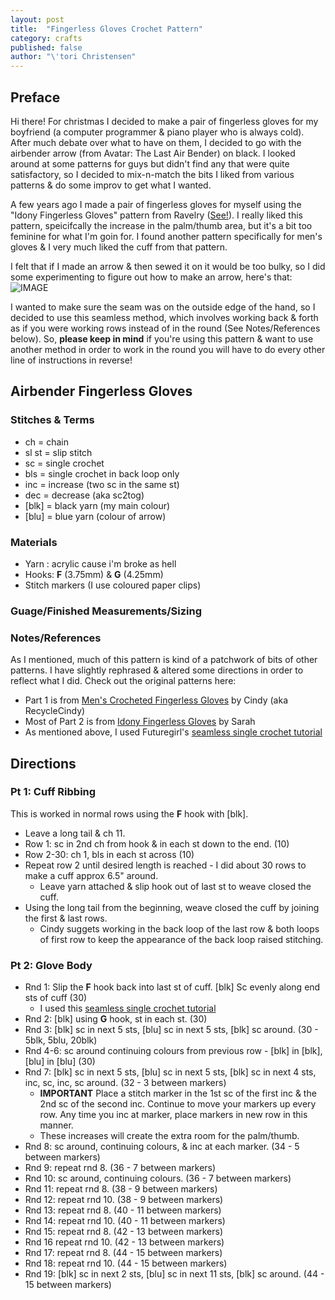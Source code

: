 ```yaml
---
layout: post
title:  "Fingerless Gloves Crochet Pattern"
category: crafts
published: false
author: "\'tori Christensen"
---
```


## Preface

Hi there! For christmas I decided to make a pair of fingerless gloves for my boyfriend (a computer programmer & piano player who is always cold). After much debate over what to have on them, I decided to go with the airbender arrow (from Avatar: The Last Air Bender) on black. I looked around at some patterns for guys but didn't find any that were quite satisfactory, so I decided to mix-n-match the bits I liked from various patterns & do some improv to get what I wanted.

A few years ago I made a pair of fingerless gloves for myself using the "Idony Fingerless Gloves" pattern from Ravelry ([See!](http://www.ravelry.com/projects/thedautoforegon/idony-fingerless-gloves)). I really liked this pattern, speicifcally the increase in the palm/thumb area, but it's a bit too feminine for what I'm goin for. I found another pattern specifically for men's gloves & I very much liked the cuff from that pattern.

I felt that if I made an arrow & then sewed it on it would be too bulky, so I did some experimenting to figure out how to make an arrow, here's that:  
![IMAGE](url)

I wanted to make sure the seam was on the outside edge of the hand, so I decided to use this seamless method, which involves working back & forth as if you were working rows instead of in the round (See Notes/References below). So, **please keep in mind** if you're using this pattern & want to use another method in order to work in the round you will have to do every other line of instructions in reverse!

## Airbender Fingerless Gloves

### Stitches & Terms

* ch = chain
* sl st = slip stitch
* sc = single crochet
* bls = single crochet in back loop only
* inc = increase (two sc in the same st)
* dec = decrease (aka sc2tog)
* [blk] = black yarn (my main colour)
* [blu] = blue yarn (colour of arrow)

### Materials

* Yarn : acrylic cause i'm broke as hell
* Hooks: **F** (3.75mm) & **G** (4.25mm)
* Stitch markers (I use coloured paper clips)

### Guage/Finished Measurements/Sizing

### Notes/References

As I mentioned, much of this pattern is kind of a patchwork of bits of other patterns. I have slightly rephrased & altered some directions in order to reflect what I did. Check out the original patterns here:
* Part 1 is from [Men's Crocheted Fingerless Gloves](http://www.myrecycledbags.com/2012/01/02/mens-crocheted-fingerless-gloves/) by Cindy (aka RecycleCindy)
* Most of Part 2 is from [Idony Fingerless Gloves](http://www.ravelry.com/patterns/library/idony-fingerless-gloves) by Sarah
* As mentioned above, I used Futuregirl's [seamless single crochet tutorial](http://www.futuregirl.com/craft_blog/2009/1/tutorial-seamless-single-crochet-better.aspx)

## Directions

### Pt 1: Cuff Ribbing

This is worked in normal rows using the **F** hook with [blk].
- Leave a long tail & ch 11.
- Row 1: sc in 2nd ch from hook & in each st down to the end. (10)
- Row 2-30: ch 1, bls in each st across (10)
- Repeat row 2 until desired length is reached - I did about 30 rows to make a cuff approx 6.5" around.
  - Leave yarn attached & slip hook out of last st to weave closed the cuff.
- Using the long tail from the beginning, weave closed the cuff by joining the first & last rows.
  - Cindy suggets working in the back loop of the last row & both loops of first row to keep the appearance of the back loop raised stitching.

### Pt 2: Glove Body

- Rnd 1: Slip the **F** hook back into last st of cuff. [blk] Sc evenly along end sts of cuff (30)
  - I used this  [seamless single crochet tutorial](http://www.futuregirl.com/craft_blog/2009/1/tutorial-seamless-single-crochet-better.aspx)
- Rnd 2: [blk] using **G** hook, st in each st. (30)
- Rnd 3: [blk] sc in next 5 sts, [blu] sc in next 5 sts, [blk] sc around. (30 - 5blk, 5blu, 20blk)
- Rnd 4-6: sc around continuing colours from previous row - [blk] in [blk], [blu] in [blu] (30)
- Rnd 7: [blk] sc in next 5 sts, [blu] sc in next 5 sts, [blk] sc in next 4 sts, inc, sc, inc, sc around. (32 - 3 between markers)
    - **IMPORTANT**  Place a stitch marker in the 1st sc of the first inc & the 2nd sc of the second inc. Continue to move your markers up every row. Any time you inc at marker, place markers in new row in this manner.
    - These increases will create the extra room for the palm/thumb.
- Rnd 8: sc around, continuing colours, & inc at each marker. (34 - 5 between markers)
- Rnd 9: repeat rnd 8. (36 - 7 between markers)
- Rnd 10: sc around, continuing colours. (36 - 7 between markers)
- Rnd 11: repeat rnd 8. (38 - 9 between markers)
- Rnd 12: repeat rnd 10. (38 - 9 between markers)
- Rnd 13: repeat rnd 8. (40 - 11 between markers)
- Rnd 14: repeat rnd 10. (40 - 11 between markers)
- Rnd 15: repeat rnd 8. (42 - 13 between markers)
- Rnd 16 repeat rnd 10. (42 - 13 between markers)
- Rnd 17: repeat rnd 8. (44 - 15 between markers)
- Rnd 18: repeat rnd 10. (44 - 15 between markers)
- Rnd 19: [blk] sc in next 2 sts, [blu] sc in next 11 sts, [blk] sc around. (44 - 15 between markers)
